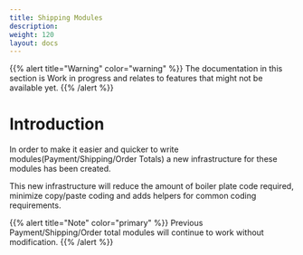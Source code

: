 ```yaml
---
title: Shipping Modules
description:
weight: 120
layout: docs
---
```


{{% alert title="Warning" color="warning" %}}
The documentation in this section is Work in progress and relates to features that might not be available yet.
{{% /alert %}}

# Introduction

In order to make it easier and quicker to write modules(Payment/Shipping/Order Totals) a new infrastructure for these modules has been created.

This new infrastructure will reduce the amount of boiler plate code required, minimize copy/paste coding and adds helpers for common coding requirements.

{{% alert title="Note" color="primary" %}}
Previous Payment/Shipping/Order total modules will continue to work without modification.
{{% /alert %}}
